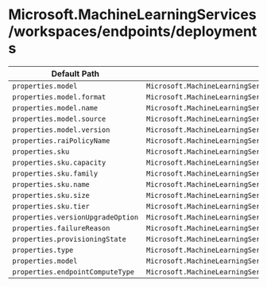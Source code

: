 # Microsoft.MachineLearningServices/workspaces/endpoints/deployments

| Default Path | Alias |
|---|---|
| `properties.model` | `Microsoft.MachineLearningServices/workspaces/endpoints/deployments/model` |
| `properties.model.format` | `Microsoft.MachineLearningServices/workspaces/endpoints/deployments/model.format` |
| `properties.model.name` | `Microsoft.MachineLearningServices/workspaces/endpoints/deployments/model.name` |
| `properties.model.source` | `Microsoft.MachineLearningServices/workspaces/endpoints/deployments/model.source` |
| `properties.model.version` | `Microsoft.MachineLearningServices/workspaces/endpoints/deployments/model.version` |
| `properties.raiPolicyName` | `Microsoft.MachineLearningServices/workspaces/endpoints/deployments/raiPolicyName` |
| `properties.sku` | `Microsoft.MachineLearningServices/workspaces/endpoints/deployments/sku` |
| `properties.sku.capacity` | `Microsoft.MachineLearningServices/workspaces/endpoints/deployments/sku.capacity` |
| `properties.sku.family` | `Microsoft.MachineLearningServices/workspaces/endpoints/deployments/sku.family` |
| `properties.sku.name` | `Microsoft.MachineLearningServices/workspaces/endpoints/deployments/sku.name` |
| `properties.sku.size` | `Microsoft.MachineLearningServices/workspaces/endpoints/deployments/sku.size` |
| `properties.sku.tier` | `Microsoft.MachineLearningServices/workspaces/endpoints/deployments/sku.tier` |
| `properties.versionUpgradeOption` | `Microsoft.MachineLearningServices/workspaces/endpoints/deployments/versionUpgradeOption` |
| `properties.failureReason` | `Microsoft.MachineLearningServices/workspaces/endpoints/deployments/failureReason` |
| `properties.provisioningState` | `Microsoft.MachineLearningServices/workspaces/endpoints/deployments/provisioningState` |
| `properties.type` | `Microsoft.MachineLearningServices/workspaces/endpoints/deployments/type` |
| `properties.model` | `Microsoft.MachineLearningServices/workspaces/endpoints/deployments/managedOnlineEndpoint.model` |
| `properties.endpointComputeType` | `Microsoft.MachineLearningServices/workspaces/endpoints/deployments/managedOnlineEndpoint.endpointComputeType` |


